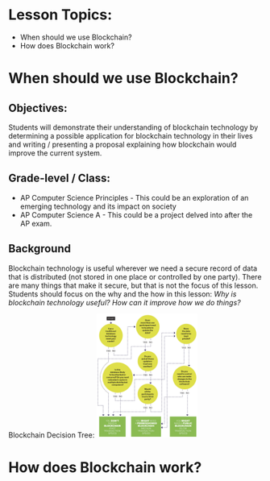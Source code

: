 # Lesson Topics:
* When should we use Blockchain?
* How does Blockchain work?

# When should we use Blockchain?
## Objectives:
Students will demonstrate their understanding of blockchain technology by determining a possible application for blockchain technology in their lives and writing / presenting a proposal explaining how blockchain would improve the current system.

## Grade-level / Class:
* AP Computer Science Principles - This could be an exploration of an emerging technology and its impact on society
* AP Computer Science A - This could be a project delved into after the AP exam.

## Background
Blockchain technology is useful wherever we need a secure record of data that is distributed (not stored in one place or controlled by one party). There are many things that make it secure, but that is not the focus of this lesson. Students should focus on the why and the how in this lesson: *Why is blockchain technology useful? How can it improve how we do things?*

Blockchain Decision Tree:
<img src="Blockchain Descision Tree - from spectrum.ieee.org.jpeg" alt="Decision Tree" width=200/>


# How does Blockchain work?
